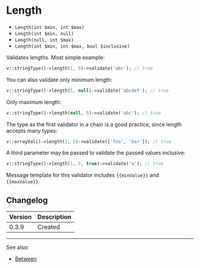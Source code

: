 # Length

- `Length(int $min, int $max)`
- `Length(int $min, null)`
- `Length(null, int $max)`
- `Length(int $min, int $max, bool $inclusive)`

Validates lengths. Most simple example:

```php
v::stringType()->length(1, 5)->validate('abc'); // true
```

You can also validate only minimum length:

```php
v::stringType()->length(5, null)->validate('abcdef'); // true
```

Only maximum length:

```php
v::stringType()->length(null, 5)->validate('abc'); // true
```

The type as the first validator in a chain is a good practice,
since length accepts many types:

```php
v::arrayVal()->length(1, 5)->validate(['foo', 'bar']); // true
```

A third parameter may be passed to validate the passed values inclusive:

```php
v::stringType()->length(1, 5, true)->validate('a'); // true
```

Message template for this validator includes `{{minValue}}` and `{{maxValue}}`.

## Changelog

Version | Description
--------|-------------
  0.3.9 | Created

***
See also:

- [Between](Between.md)
